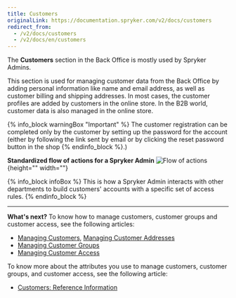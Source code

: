 ```yaml
---
title: Customers
originalLink: https://documentation.spryker.com/v2/docs/customers
redirect_from:
  - /v2/docs/customers
  - /v2/docs/en/customers
---
```


The **Customers** section in the Back Office is mostly used by Spryker Admins.

This section is used for managing customer data from the Back Office by adding personal information like name and email address, as well as customer billing and shipping addresses. In most cases, the customer profiles are added by customers in the online store. In the B2B world, customer data is also managed in the online store.

{% info_block warningBox "Important" %}
The customer registration can be completed only by the customer by setting up the password for the account (either by following the link sent by email or by clicking the reset password button in the shop
{% endinfo_block %}.)

**Standardized flow of actions for a Spryker Admin**
![Flow of actions](https://spryker.s3.eu-central-1.amazonaws.com/docs/User+Guides/Back+Office+User+Guides/Customers/customers-section.png){height="" width=""}

{% info_block infoBox %}
This is how a Spryker Admin interacts with other departments to build customers' accounts with a specific set of access rules. 
{% endinfo_block %}
***
**What's next?**
To know how to manage customers, customer groups and customer access, see the following articles:

* [Managing Customers](/docs/scos/user/user-guides/201903.0/back-office-user-guide/customers/customers-customer-access-customer-groups/managing-customers.html), [Managing Customer Addresses](/docs/scos/user/user-guides/201903.0/back-office-user-guide/customers/customers-customer-access-customer-groups/managing-customer-addresses.html)
* [Managing Customer Groups](/docs/scos/user/user-guides/201903.0/back-office-user-guide/customers/customers-customer-access-customer-groups/managing-customer-groups.html)
* [Managing Customer Access](/docs/scos/user/user-guides/201903.0/back-office-user-guide/customers/customers-customer-access-customer-groups/managing-customer-access.html)

To know more about the attributes you use to manage customers, customer groups, and customer access, see the following article:

* [Customers: Reference Information](/docs/scos/user/user-guides/201903.0/back-office-user-guide/customers/references/customers-reference-information.html)
